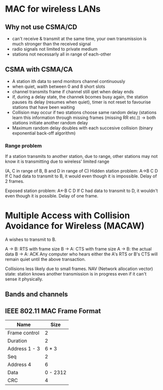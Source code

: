 # MAC for wireless LANs

## Why not use CSMA/CD

- can't receive & transmit at the same time, your own transmission is much stronger than the received signal
- radio signals not limited to private medium
- stations not necessarly all in range of each-other

## CSMA with CSMA/CA

- A station ith data to send monitors channel continuously
- when quiet, waith between 0 and 8 short slots
- channel transmits frame if channel still qiet when delay ends
- if, during a delay state, the channek bcomes busy again, the station pauses its delay (resumes when quiet), timer is not reset to favourise stations that have been waiting
- Collision may occur if two stations choose same random delay (stations learn this information through missing frames (missing RR etc.))
  -> both stations initiate another random delay
- Maximum random delay doubles with each succesive collision (binary exponential back-off algorithm)

### Range problem

If a station transmits to another station, due to range, other stations may not know it is transmitting due to wireless' limited range

(A, C in range of B, B and D in range of C)
Hidden station problem: A->B  C  D
If C had data to transmit to B, it would even though it is impossible.
Delay of 2 frames.

Exposed station problem: A<-B  C  D
If C had data to transmit to D, it wouldn't even though it is possible.
Delay of one frame.

# Multiple Access with Collision Avoidance for Wireless (MACAW)

A wishes to transmit to B.

A -> B: RTS with frame size
B -> A: CTS with frame size
A -> B: the actual data
B -> A: ACK
Any computer who hears either the A's RTS or B's CTS will remain quiet until the above transaction.

Collisions less likely due to small frames.
NAV (Network allocation vector) state: station knows another transmission is in progress even if it can't sense it physically.

## Bands and channels

## IEEE 802.11 MAC Frame Format

Name	      |	Size	 |
--------------|----------|
Frame control | 2	 |
Duration      | 2	 |
Address 1 - 3 | 6 * 3	 |
Seq	      | 2   	 |
Address 4     | 6	 |
Data	      | 0 - 2312 |
CRC	      | 4   	 |